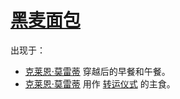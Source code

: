 # [黑麦面包](../食物及饮料/黑麦面包.md)

出现于：

+ [克莱恩·莫雷蒂](../人物/克莱恩·莫雷蒂.md) 穿越后的早餐和午餐。
+ [克莱恩·莫雷蒂](../人物/克莱恩·莫雷蒂.md) 用作 [转运仪式](../仪式及秘术/转运仪式.md) 的主食。

